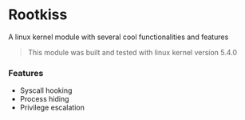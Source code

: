 # Rootkiss
A linux kernel module with several cool functionalities and features
> This module was built and tested with linux kernel version 5.4.0
### Features
- Syscall hooking
- Process hiding
- Privilege escalation

